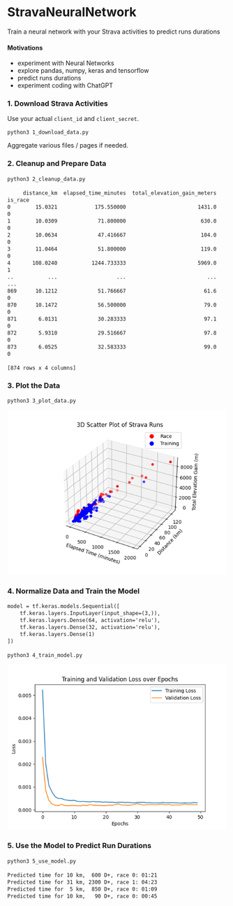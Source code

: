 # StravaNeuralNetwork
Train a neural network with your Strava activities to predict runs durations

#### Motivations

* experiment with Neural Networks
* explore pandas, numpy, keras and tensorflow  
* predict runs durations
* experiment coding with ChatGPT

### 1. Download Strava Activities

Use your actual `client_id` and `client_secret`.

    python3 1_download_data.py

Aggregate various files / pages if needed.

### 2. Cleanup and Prepare Data

	python3 2_cleanup_data.py

         distance_km  elapsed_time_minutes  total_elevation_gain_meters  is_race
    0        15.0321            175.550000                       1431.0        0
    1        10.0309             71.800000                        630.0        0
    2        10.0634             47.416667                        104.0        0
    3        11.0464             51.800000                        119.0        0
    4       108.0240           1244.733333                       5969.0        1
    ..           ...                   ...                          ...      ...
    869      10.1212             51.766667                         61.6        0
    870      10.1472             56.500000                         79.0        0
    871       6.0131             30.283333                         97.1        0
    872       5.9310             29.516667                         97.8        0
    873       6.0525             32.583333                         99.0        0
    
    [874 rows x 4 columns]

### 3. Plot the Data

    python3 3_plot_data.py
	
![plot data](3_plot_data.png)

### 4. Normalize Data and Train the Model

	model = tf.keras.models.Sequential([
	    tf.keras.layers.InputLayer(input_shape=(3,)),
	    tf.keras.layers.Dense(64, activation='relu'),
	    tf.keras.layers.Dense(32, activation='relu'),
	    tf.keras.layers.Dense(1)
	])

    python3 4_train_model.py

![train model](4_train_model.png)

### 5. Use the Model to Predict Run Durations

	python3 5_use_model.py

	Predicted time for 10 km,  600 D+, race 0: 01:21
	Predicted time for 31 km, 2300 D+, race 1: 04:23
	Predicted time for  5 km,  850 D+, race 0: 01:09
	Predicted time for 10 km,   90 D+, race 0: 00:45
